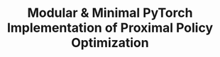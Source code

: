 --- 
page-type: blog-post 
title: Modular & Minimal PyTorch Implementation of Proximal Policy Optimization
class: deep-learning
link: https://github.com/BolunDai0216/ppo_torch
text: A modular and minimal implementation of PPO I created to aid my research.
--- 